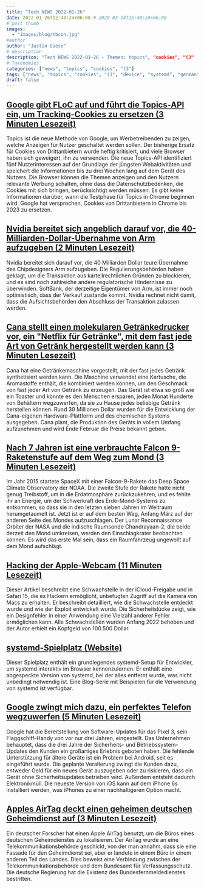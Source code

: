 ```yaml
---
title: "Tech NEWS 2022-01-26"
date: 2022-01-26T12:40:24+06:00 # 2020-03-14T15:40:24+06:00
# post thumb
images:
  - "images/blog/tbcon.jpg"
#author
author: "Justin Guese"
# description
description: "Tech NEWS 2022-01-26 - Themen: topics", "cookies", "(3"
# Taxonomies
categories: ["news", "topics", "cookies", "(3"]
tags: ["news", "topics", "cookies", "(3", "device", "systemd", "german"]
draft: false
---
```


## [Google gibt FLoC auf und führt die Topics-API ein, um Tracking-Cookies zu ersetzen (3 Minuten Lesezeit)](https://www.theverge.com/2022/1/25/22900567/google-floc-abandon-topics-api-cookies-tracking)

 Topics ist die neue Methode von Google, um Werbetreibenden zu zeigen, welche Anzeigen für Nutzer geschaltet werden sollen. Der bisherige Ersatz für Cookies von Drittanbietern wurde heftig kritisiert, und viele Browser haben sich geweigert, ihn zu verwenden. Die neue Topics-API identifiziert fünf Nutzerinteressen auf der Grundlage der jüngsten Webaktivitäten und speichert die Informationen bis zu drei Wochen lang auf dem Gerät des Nutzers. Die Browser können die Themen anzeigen und den Nutzern relevante Werbung schalten, ohne dass die Datenschutzbedenken, die Cookies mit sich bringen, berücksichtigt werden müssen. Es gibt keine Informationen darüber, wann die Testphase für Topics in Chrome beginnen wird. Google hat versprochen, Cookies von Drittanbietern in Chrome bis 2023 zu ersetzen.

## [Nvidia bereitet sich angeblich darauf vor, die 40-Milliarden-Dollar-Übernahme von Arm aufzugeben (2 Minuten Lesezeit)](https://www.cnbc.com/2022/01/25/nvidia-preparing-to-abandon-arm-takeover-bloomberg-reports.html)

 Nvidia bereitet sich darauf vor, die 40 Milliarden Dollar teure Übernahme des Chipdesigners Arm aufzugeben. Die Regulierungsbehörden haben geklagt, um die Transaktion aus kartellrechtlichen Gründen zu blockieren, und es sind noch zahlreiche andere regulatorische Hindernisse zu überwinden. SoftBank, der derzeitige Eigentümer von Arm, ist immer noch optimistisch, dass der Verkauf zustande kommt. Nvidia rechnet nicht damit, dass die Aufsichtsbehörden den Abschluss der Transaktion zulassen werden.

## [Cana stellt einen molekularen Getränkedrucker vor, ein "Netflix für Getränke", mit dem fast jede Art von Getränk hergestellt werden kann (3 Minuten Lesezeit)](https://thespoon.tech/cana-unveils-molecular-beverage-printer-a-netflix-for-drinks-that-can-make-nearly-any-type-of-beverage/)

 Cana hat eine Getränkemaschine vorgestellt, mit der fast jedes Getränk synthetisiert werden kann. Die Maschine verwendet eine Kartusche, die Aromastoffe enthält, die kombiniert werden können, um den Geschmack von fast jeder Art von Getränk zu erzeugen. Das Gerät ist etwa so groß wie ein Toaster und könnte es den Menschen ersparen, jeden Monat Hunderte von Behältern wegzuwerfen, da sie zu Hause jedes beliebige Getränk herstellen können. Rund 30 Millionen Dollar wurden für die Entwicklung der Cana-eigenen Hardware-Plattform und des chemischen Systems ausgegeben. Cana plant, die Produktion des Geräts in vollem Umfang aufzunehmen und wird Ende Februar die Preise bekannt geben.

## [Nach 7 Jahren ist eine verbrauchte Falcon 9-Raketenstufe auf dem Weg zum Mond (3 Minuten Lesezeit)](https://arstechnica.com/science/2022/01/an-old-falcon-9-rocket-may-strike-the-moon-within-weeks/)

 Im Jahr 2015 startete SpaceX mit einer Falcon-9-Rakete das Deep Space Climate Observatory der NOAA. Die zweite Stufe der Rakete hatte nicht genug Treibstoff, um in die Erdatmosphäre zurückzukehren, und es fehlte ihr an Energie, um der Schwerkraft des Erde-Mond-Systems zu entkommen, so dass sie in den letzten sieben Jahren im Weltraum herumgetaumelt ist. Jetzt ist er auf dem besten Weg, Anfang März auf der anderen Seite des Mondes aufzuschlagen. Der Lunar Reconnaissance Orbiter der NASA und die indische Raumsonde Chandrayaan-2, die beide derzeit den Mond umkreisen, werden den Einschlagkrater beobachten können. Es wird das erste Mal sein, dass ein Raumfahrzeug ungewollt auf dem Mond aufschlägt.

## [Hacking der Apple-Webcam (11 Minuten Lesezeit)](https://www.ryanpickren.com/safari-uxss)

 Dieser Artikel beschreibt eine Schwachstelle in der iCloud-Freigabe und in Safari 15, die es Hackern ermöglicht, unbefugten Zugriff auf die Kamera von Macs zu erhalten. Er beschreibt detailliert, wie die Schwachstelle entdeckt wurde und wie der Exploit entwickelt wurde. Die Sicherheitslücke zeigt, wie ein Designfehler in einer Anwendung eine Vielzahl anderer Fehler ermöglichen kann. Alle Schwachstellen wurden Anfang 2022 behoben und der Autor erhielt ein Kopfgeld von 100.500 Dollar.

## [systemd-Spielplatz (Website)](https://systemd-by-example.com/)

 Dieser Spielplatz enthält ein grundlegendes systemd-Setup für Entwickler, um systemd interaktiv im Browser kennenzulernen. Er enthält eine abgespeckte Version von systemd, bei der alles entfernt wurde, was nicht unbedingt notwendig ist. Eine Blog-Serie mit Beispielen für die Verwendung von systemd ist verfügbar.

## [Google zwingt mich dazu, ein perfektes Telefon wegzuwerfen (5 Minuten Lesezeit)](https://www.vice.com/en/article/dypxpx/google-is-forcing-me-to-dump-a-perfectly-good-phone)

 Google hat die Bereitstellung von Software-Updates für das Pixel 3, sein Flaggschiff-Handy von vor nur drei Jahren, eingestellt. Das Unternehmen behauptet, dass die drei Jahre der Sicherheits- und Betriebssystem-Updates den Kunden ein großartiges Erlebnis geboten haben. Die fehlende Unterstützung für ältere Geräte ist ein Problem bei Android, seit es eingeführt wurde. Die geplante Veralterung zwingt die Kunden dazu, entweder Geld für ein neues Gerät auszugeben oder zu riskieren, dass ein Gerät ohne Sicherheitsupdates betrieben wird. Außerdem entsteht dadurch Elektronikmüll. Die neueste Version von iOS kann auf dem iPhone 6s installiert werden, was iPhones zu einer nachhaltigeren Option macht.

## [Apples AirTag deckt einen geheimen deutschen Geheimdienst auf (3 Minuten Lesezeit)](https://appleinsider.com/articles/22/01/25/apples-airtag-uncovers-a-secret-german-intelligence-agency)

 Ein deutscher Forscher hat einen Apple AirTag benutzt, um die Büros eines deutschen Geheimdienstes zu lokalisieren. Der AirTag wurde an eine Telekommunikationsbehörde geschickt, von der man annahm, dass sie eine Fassade für den Geheimdienst sei, aber er landete in einem Büro in einem anderen Teil des Landes. Dies beweist eine Verbindung zwischen der Telekommunikationsbehörde und dem Bundesamt für Verfassungsschutz. Die deutsche Regierung hat die Existenz des Bundesfernmeldedienstes bestritten.

